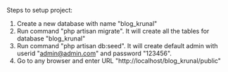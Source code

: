 Steps to setup project:
1. Create a new database with name "blog_krunal"
2. Run command "php artisan migrate". It will create all the tables for database "blog_krunal"
3. Run command "php artisan db:seed". It will create default admin with userid "admin@admin.com" and password "123456".
4. Go to any browser and enter URL "http://localhost/blog_krunal/public"
